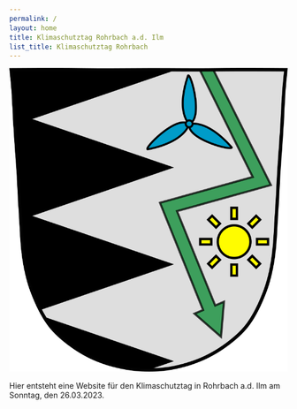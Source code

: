 ```yaml
---
permalink: /
layout: home
title: Klimaschutztag Rohrbach a.d. Ilm
list_title: Klimaschutztag Rohrbach
---
```


![BAK_Logo](assets/imgs/BAKEnergieRohrbach_Logo.png)

Hier entsteht eine Website für den Klimaschutztag in Rohrbach a.d. Ilm am Sonntag, den 26.03.2023.


